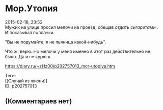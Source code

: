 Мор.Утопия
==========

  
2015-02-18, 23:52  
 Мужик на улице просил мелочи на проезд, обещав  *отдать сигаретами*  . И показывал полпачки.   
   
 "Вы не подумайте, я не пьяница какой-нибудь".   
   
 Что ж, верю. Но мелочи у меня именно в этот раз действительно не было. Да и не курю я.   
  
<https://diary.ru/~zHz00/p202757013_mor-utopiya.htm>  
  
Теги:  
[[Случай из жизни]]  
ID: p202757013  


(Комментариев нет)
------------------